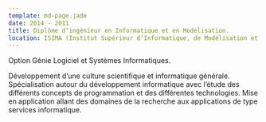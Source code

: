 ```yaml
---
template: md-page.jade
date: 2014 - 2011
title: Diplôme d’ingénieur en Informatique et en Modélisation.
location: ISIMA (Institut Supérieur d’Informatique, de Modélisation et de leurs Applications), Clermont-Ferrand, France.
---
```

Option Génie Logiciel et Systèmes Informatiques.

Développement d’une culture scientifique et informatique générale. Spécialisation autour du développement informatique avec l’étude des différents concepts de programmation et des différentes technologies. Mise en application allant des domaines de la recherche aux applications de type services informatique.